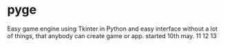 # pyge
Easy game engine using Tkinter in Python and easy interface without a lot of things, that anybody can create game or app.
started 10th may.
11 
12 
13 
